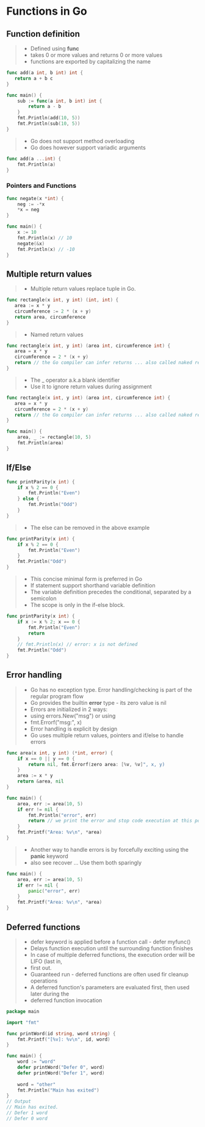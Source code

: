 # Functions in Go
## Function definition
>- Defined using **func**
>- takes 0 or more values and returns 0 or more values
>- functions are exported by capitalizing the name
```go
func add(a int, b int) int {
   return a + b c 
}

func main() {
    sub := func(a int, b int) int {
        return a - b
    }
    fmt.Println(add(10, 5))
    fmt.Println(sub(10, 5))
}
```
>- Go does not support method overloading
>- Go does however support variadic arguments
```go
func add(a ...int) {
    fmt.Println(a)
}
```
### Pointers and Functions
```go
func negate(x *int) {
    neg := -*x
    *x = neg
}

func main() {
    x := 10
    fmt.Println(x) // 10
    negate(&x)
    fmt.Println(x) // -10
}
```
## Multiple return values
>- Multiple return values replace tuple in Go.
```go
func rectangle(x int, y int) (int, int) {
   area := x * y
   circumference := 2 * (x + y)
   return area, circumference
}
```
>- Named return values
```go
func rectangle(x int, y int) (area int, circumference int) {
   area = x * y
   circumference = 2 * (x + y)
   return // the Go compiler can infer returns ... also called naked return
}
```
>- The _ operator a.k.a blank identifier
>- Use it to ignore return values during assignment
```go
func rectangle(x int, y int) (area int, circumference int) {
   area = x * y
   circumference = 2 * (x + y)
   return // the Go compiler can infer returns ... also called naked return
}

func main() {
    area, _ := rectangle(10, 5)
    fmt.Println(area)
}
```
## If/Else
```go
func printParity(x int) {
    if x % 2 == 0 {
        fmt.Println("Even")
    } else {
        fmt.Println("Odd")
    }
}
```
>- The else can be removed in the above example
```go
func printParity(x int) {
    if x % 2 == 0 {
        fmt.Println("Even")
    }
    fmt.Println("Odd")
}
```
>- This concise minimal form is preferred in Go
>- If statement support shorthand variable definition
>- The variable definition precedes the conditional, separated by a semicolon
>- The scope is only in the if-else block.
```go
func printParity(x int) {
    if x := x % 2; x == 0 {
        fmt.Println("Even")
        return
    }
    // fmt.Println(x) // error: x is not defined
    fmt.Println("Odd")
}
```
## Error handling
>- Go has no exception type. Error handling/checking is part of the regular program flow
>- Go provides the builtin **error** type - its zero value is nil
>- Errors are initialized in 2 ways:
>- using errors.New("msg") or using
>- fmt.Errorf("msg:", x)
>- Error handling is explicit by design
>- Go uses multiple return values, pointers and if/else to handle errors
```go
func area(x int, y int) (*int, error) {
    if x == 0 || y == 0 {
        return nil, fmt.Errorf(zero area: [%v, %v]", x, y)
    }
    area := x * y
    return &area, nil
}

func main() {
    area, err := area(10, 5)
    if err != nil {
        fmt.Println("error", err)
        return // we print the error and stop code execution at this point
    }
    fmt.Printf("Area: %v\n", *area)
}
```
>- Another way to handle errors is by forcefully exciting using the **panic** keyword
>- also see recover ... Use them both sparingly
```go
func main() {
    area, err := area(10, 5)
    if err != nil {
        panic("error", err)
    }
    fmt.Printf("Area: %v\n", *area)
}
```
## Deferred functions
>- defer keyword is applied before a function call - defer myfunc()
>- Delays function execution until the surrounding function finishes
>- In case of multiple deferred functions, the execution order will be LIFO (last in,
>- first out.
>- Guaranteed run - deferred functions are often used fir cleanup operations
>- A deferred function's parameters are evaluated first, then used later during the
>- deferred function invocation
```go
package main

import "fmt"

func printWord(id string, word string) {
    fmt.Printf("[%v]: %v\n", id, word) 
}

func main() {
    word := "word"
    defer printWord("Defer 0", word)
    defer printWord("Defer 1", word)
    
    word = "other"
    fmt.Println("Main has exited")
}
// Output
// Main has exited.
// Defer 1 word
// Defer 0 word
```
